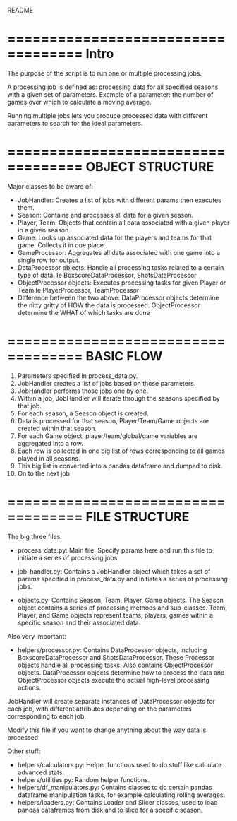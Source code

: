 README

===================================
Intro
===================================
The purpose of the script is to run one or multiple processing jobs.

A processing job is defined as: processing data for all specified seasons with
a given set of parameters.
Example of a parameter: the number of games over which to calculate a
moving average.

Running multiple jobs lets you produce processed data with different
parameters to search for the ideal parameters.

===================================
OBJECT STRUCTURE
===================================
Major classes to be aware of:
- JobHandler: Creates a list of jobs with different params then executes them.
- Season: Contains and processes all data for a given season.
- Player, Team: Objects that contain all data associated with a given player
in a given season.
- Game: Looks up associated data for the players and teams for that game.
Collects it in one place.
- GameProcessor: Aggregates all data associated with one game into a single
row for output.
- DataProcessor objects: Handle all processing tasks related to a certain
type of data. Ie BoxscoreDataProcessor, ShotsDataProcessor
- ObjectProcessor objects: Executes processing tasks for given Player or Team
Ie PlayerProcessor, TeamProcessor
- Difference between the two above: DataProcessor objects determine
the nitty gritty of HOW the data is processed. ObjectProcessor determine the
WHAT of which tasks are done

===================================
BASIC FLOW
===================================
1. Parameters specified in process_data.py.
2. JobHandler creates a list of jobs based on those parameters.
3. JobHandler performs those jobs one by one.
4. Within a job, JobHandler will iterate through the seasons specified by
that job.
5. For each season, a Season object is created.
6. Data is processed for that season, Player/Team/Game objects are created
within that season.
7. For each Game object, player/team/global/game variables are aggregated into
a row.
8. Each row is collected in one big list of rows corresponding to all games
played in all seasons.
9. This big list is converted into a pandas dataframe and dumped to disk.
10. On to the next job

===================================
FILE STRUCTURE
===================================
The big three files:
- process_data.py: Main file.
Specify params here and run this file to initiate a series of processing jobs.

- job_handler.py: Contains a JobHandler object which takes a set of params
specified in process_data.py and initiates a series of processing jobs.

- objects.py: Contains Season, Team, Player, Game objects.
The Season object contains a series of processing methods and sub-classes.
Team, Player, and Game objects represent teams, players, games within a specific
season and their associated data.

Also very important:
- helpers/processor.py: Contains DataProcessor objects, including
BoxscoreDataProcessor and ShotsDataProcessor. These Processor objects handle
all processing tasks. Also contains ObjectProcessor objects. DataProcessor
objects determine how to process the data and ObjectProcessor objects
execute the actual high-level processing actions.

JobHandler will create separate instances of DataProcessor objects for each
job, with different attributes depending on the parameters corresponding to each
job.

Modify this file if you want to change anything about the way data is processed

Other stuff:
- helpers/calculators.py: Helper functions used to do stuff like calculate
advanced stats.
- helpers/utilities.py: Random helper functions.
- helpers/df_manipulators.py: Contains classes to do certain pandas dataframe
manipulation tasks, for example calculating rolling averages.
- helpers/loaders.py: Contains Loader and Slicer classes, used to load
pandas dataframes from disk and to slice for a specific season.
